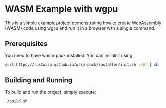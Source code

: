 # WASM Example with wgpu

This is a simple example project demonstrating how to create WebAssembly (WASM) code using wgpu and run it in a browser with a single command.

## Prerequisites

You need to have wasm-pack installed. You can install it using:
```bash
curl https://rustwasm.github.io/wasm-pack/installer/init.sh -sSf | sh
```

## Building and Running

To build and run the project, simply execute:

```bash
./build.sh
```
